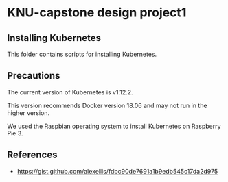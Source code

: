# KNU-capstone design project1
## Installing Kubernetes

This folder contains scripts for installing Kubernetes.

## Precautions

The current version of Kubernetes is v1.12.2.

This version recommends Docker version 18.06 and may not run in the higher version.

We used the Raspbian operating system to install Kubernetes on Raspberry Pie 3.

## References

* https://gist.github.com/alexellis/fdbc90de7691a1b9edb545c17da2d975
